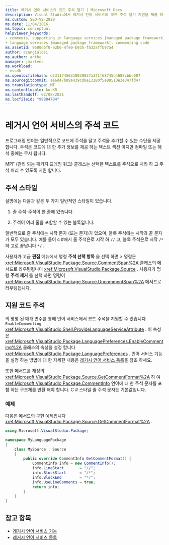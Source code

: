 ```yaml
---
title: 레거시 언어 서비스의 코드 주석 달기 | Microsoft Docs
description: Visual Studio에서 레거시 언어 서비스의 코드 주석 달기 지원을 제공 하는 MPF (관리 패키지 프레임 워크) 클래스에 대해 알아봅니다.
ms.custom: SEO-VS-2020
ms.date: 11/04/2016
ms.topic: conceptual
helpviewer_keywords:
- comments, supporting in language services [managed package framework]
- language services [managed package framework], commenting code
ms.assetid: 9600d6f0-e2b6-4fe0-b935-fb32affb97a4
author: acangialosi
ms.author: anthc
manager: jmartens
ms.workload:
- vssdk
ms.openlocfilehash: d53117456318039837a371f68745b4688cbbd087
ms.sourcegitcommit: ae6d47b09a439cd0e13180f5e89510e3e347fd47
ms.translationtype: MT
ms.contentlocale: ko-KR
ms.lasthandoff: 02/08/2021
ms.locfileid: "99884704"
---
```

# <a name="comment-code-in-a-legacy-language-service"></a>레거시 언어 서비스의 주석 코드
프로그래밍 언어는 일반적으로 코드에 주석을 달고 주석을 추가할 수 있는 수단을 제공 합니다. 주석은 코드에 대 한 추가 정보를 제공 하는 텍스트 섹션 이지만 컴파일 또는 해석 중에는 무시 됩니다.

 MPF (관리 되는 패키지 프레임 워크) 클래스는 선택한 텍스트를 주석으로 처리 하 고 주석 처리 수 있도록 지원 합니다.

## <a name="comment-styles"></a>주석 스타일
설명에는 다음과 같은 두 가지 일반적인 스타일이 있습니다.

1. 줄 주석-주석이 한 줄에 있습니다.

2. 주석이 여러 줄을 포함할 수 있는 블록입니다.

일반적으로 줄 주석에는 시작 문자 (또는 문자)가 있으며, 블록 주석에는 시작과 끝 문자가 모두 있습니다. 예를 들어 c #에서 줄 주석은로 시작 하 `//` 고, 블록 주석은로 시작 `/*` 하 고로 끝납니다 `*/` .

사용자가 고급 **편집** 메뉴에서 명령 **주석 선택 항목** 을 선택 하면  >   명령은 <xref:Microsoft.VisualStudio.Package.Source.CommentSpan%2A> 클래스의 메서드로 라우팅됩니다 <xref:Microsoft.VisualStudio.Package.Source> . 사용자가 명령 **주석 제거** 를 선택 하면 명령이 <xref:Microsoft.VisualStudio.Package.Source.UncommentSpan%2A> 메서드로 라우팅됩니다.

## <a name="support-code-comments"></a>지원 코드 주석
 의 명명 된 매개 변수를 통해 언어 서비스에서 코드 주석을 지원할 수 있습니다 `EnableCommenting` <xref:Microsoft.VisualStudio.Shell.ProvideLanguageServiceAttribute> . 이 속성은 <xref:Microsoft.VisualStudio.Package.LanguagePreferences.EnableCommenting%2A> 클래스의 속성을 설정 합니다 <xref:Microsoft.VisualStudio.Package.LanguagePreferences> . 언어 서비스 기능을 설정 하는 방법에 대 한 자세한 내용은 [레거시 언어 서비스 등록](../../extensibility/internals/registering-a-legacy-language-service1.md)을 참조 하세요.

 또한 메서드를 재정의 <xref:Microsoft.VisualStudio.Package.Source.GetCommentFormat%2A> 하 여 <xref:Microsoft.VisualStudio.Package.CommentInfo> 언어에 대 한 주석 문자를 포함 하는 구조체를 반환 해야 합니다. C # 스타일 줄 주석 문자는 기본값입니다.

### <a name="example"></a>예제
 다음은 메서드의 구현 예제입니다 <xref:Microsoft.VisualStudio.Package.Source.GetCommentFormat%2A> .

```csharp
using Microsoft.VisualStudio.Package;

namespace MyLanguagePackage
{
    class MySource : Source
    {
        public override CommentInfo GetCommentFormat() {
            CommentInfo info = new CommentInfo();
            info.LineStart       = "//";
            info.BlockStart      = "/*";
            info.BlockEnd        = "*/";
            info.UseLineComments = true;
            return info;
        }
    }
}
```

## <a name="see-also"></a>참고 항목
- [레거시 언어 서비스 기능](../../extensibility/internals/legacy-language-service-features1.md)
- [레거시 언어 서비스 등록](../../extensibility/internals/registering-a-legacy-language-service1.md)
